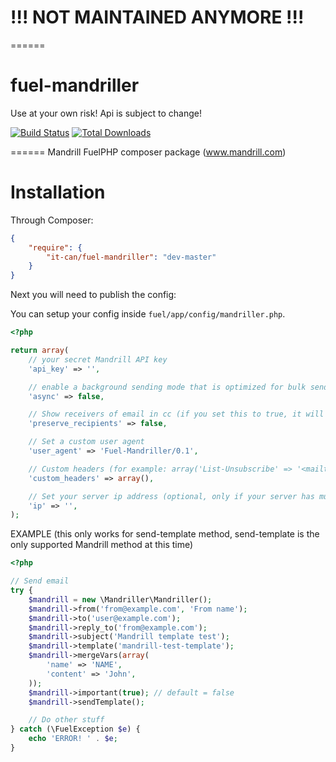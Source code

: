 # !!! NOT MAINTAINED ANYMORE !!!
======


fuel-mandriller
======

Use at your own risk! Api is subject to change!

[![Build Status](https://travis-ci.org/it-can/fuel-mandriller.png?branch=master)](https://travis-ci.org/it-can/fuel-mandriller)
[![Total Downloads](https://poser.pugx.org/it-can/fuel-mandriller/downloads.png)](https://packagist.org/packages/it-can/fuel-mandriller)

======
Mandrill FuelPHP composer package (www.mandrill.com)

# Installation

Through Composer:

```json
{
    "require": {
        "it-can/fuel-mandriller": "dev-master"
    }
}
```

Next you will need to publish the config:

You can setup your config inside `fuel/app/config/mandriller.php`.

```php
<?php

return array(
    // your secret Mandrill API key
    'api_key' => '',

    // enable a background sending mode that is optimized for bulk sending. In async mode, messages/send will immediately return a status of "queued" for every recipient. To handle rejections when sending in async mode, set up a webhook for the 'reject' event. Defaults to false for messages with no more than 10 recipients; messages with more than 10 recipients are always sent asynchronously, regardless of the value of async.
    'async' => false,

    // Show receivers of email in cc (if you set this to true, it will show all recipients in the email)
    'preserve_recipients' => false,

    // Set a custom user agent
    'user_agent' => 'Fuel-Mandriller/0.1',

    // Custom headers (for example: array('List-Unsubscribe' => '<mailto:info@example.com>');)
    'custom_headers' => array(),

    // Set your server ip address (optional, only if your server has multiple ip addresses)
    'ip' => '',
);
```

EXAMPLE (this only works for send-template method, send-template is the only supported Mandrill method at this time)

```php
<?php

// Send email
try {
    $mandrill = new \Mandriller\Mandriller();
    $mandrill->from('from@example.com', 'From name');
    $mandrill->to('user@example.com');
    $mandrill->reply_to('from@example.com');
    $mandrill->subject('Mandrill template test');
    $mandrill->template('mandrill-test-template');
    $mandrill->mergeVars(array(
        'name' => 'NAME',
        'content' => 'John',
    ));
    $mandrill->important(true); // default = false
    $mandrill->sendTemplate();

    // Do other stuff
} catch (\FuelException $e) {
    echo 'ERROR! ' . $e;
}

```
